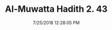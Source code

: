 ---
title        : "Al-Muwatta Hadith 2. 43"
date         : 7/25/2018 12:28:05 PM
draft        : false
type         : "hadith"
layout       : "hadith"
BookCode     : "AMH"
VolumeNumber : "2"
HadithNumber : "43"
categories  :  ["Purity - Wiping over Leather Socks"]
---